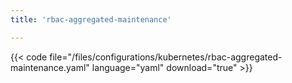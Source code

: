 ```yaml
---
title: 'rbac-aggregated-maintenance'

---
```


{{< code file="/files/configurations/kubernetes/rbac-aggregated-maintenance.yaml" language="yaml" download="true" >}}
